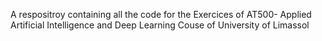 A respositroy containing all the code for the Exercices of AT500- Applied Artificial Intelligence and Deep Learning Couse of University of Limassol